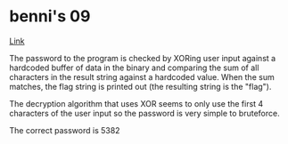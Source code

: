 # benni's 09
[Link](https://crackmes.one/crackme/657630dd35240bf986f1004f)

The password to the program is checked by XORing user input against a hardcoded buffer of data in the binary and comparing the sum of all characters in the result string against a hardcoded value. When the sum matches, the flag string is printed out (the resulting string is the "flag").

The decryption algorithm that uses XOR seems to only use the first 4 characters of the user input so the password is very simple to bruteforce.

The correct password is 5382
